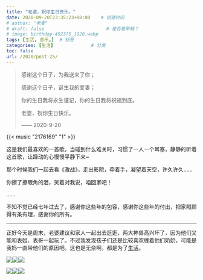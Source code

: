 ```yaml
---
title: "老婆，祝你生日快乐。"
date: 2020-09-20T23:35:23+08:00    # 创建时间
# author: "老麦"
# draft: false                       # 是否是草稿？
# image: birthday-492375_1920.webp
tags: [生活, 音乐,]  # 标签
categories: [生活]              # 分类
toc: false
url: /2020/post-25/
---
```


> 感谢这个日子，为我送来了你；
>
> 感谢这个日子，诞生我的爱妻；
>
> 你的生日我将永生谨记，你的生日我将祝福到底。
>
> 老婆，祝你生日快乐。
>
>  —— 2020-9-20

{{< music "2176169" "1" >}}

这是我们最喜欢的一首歌，当碰到什么难关时，习惯了一人一个耳塞，静静的听着这首歌，让躁动的心慢慢平静下来~

那个时候我们一起去看《激战》，走出影院，牵着手，凝望着天空，许久许久……

你擦了擦眼角的泪，笑着对我说，咱回家吧！

……

不知不觉已经七年过去了，感谢你这些年的包容，感谢你这些年的付出，把家照顾得有条有理，感谢你的所有。

------

正好今天是周末，老婆建议和家人一起出去逛逛，两大神兽高兴坏了，因为他们又能和表姐、表哥一起玩了。不过我发现孩子们还是比较喜欢缠着他们奶奶，可能是我妈一直带他们的原因吧。这也是无奈啊，都是为了[生活](生活.md)。

![](postImages/laomai/2023/02/27/163fc28eebb379-1.webp)![](postImages/laomai/2023/02/27/163fc28eec3e8f-1.webp)![](postImages/laomai/2023/02/27/163fc28eecc15c-1.webp)

![](postImages/laomai/2023/02/27/163fc28eed3742-1.webp)![](postImages/laomai/2023/02/27/163fc28eed9c83-1.webp)![](postImages/laomai/2023/02/27/163fc28eee0886-1.webp)

